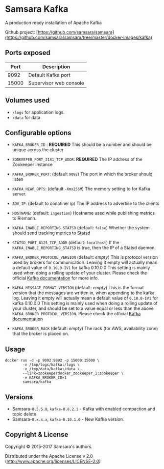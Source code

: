 # Samsara Kafka

A production ready installation of Apache Kafka

Github project: [https://github.com/samsara/samsara](https://github.com/samsara/samsara/tree/master/docker-images/kafka)

## Ports exposed

| Port  | Description            |
|-------|------------------------|
|  9092 | Default Kafka port     |
| 15000 | Supervisor web console |

## Volumes used

* `/logs` for application logs.
* `/data` for data

## Configurable options

* `KAFKA_BROKER_ID` : **REQUIRED**
This should be a number and should be unique across the cluster

* `ZOOKEEPER_PORT_2181_TCP_ADDR`: **REQUIRED**
The IP address of the Zookeeper instance

* `KAFKA_BROKER_PORT`: (default `9092`)
The port in which the broker should listen

* `KAFKA_HEAP_OPTS`: (default `-Xmx256M`)
The memory setting to for Kafka server.

* `ADV_IP`: (default to conatiner ip)
The IP address to advertise to the clients

* `HOSTNAME`: (default: `ingestion`)
Hostname used while publishing metrics to Riemann.

* `KAFKA_ENABLE_REPORTING_STATSD` (default: `false`)
Whether the system should send tracking metrics to Statsd

* `STATSD_PORT_8125_TCP_ADDR` (default: `localhost`)
If the `KAFKA_ENABLE_REPORTING_STATSD` is true, then the IP of a Statsd daemon.

* `KAFKA_BROKER_PROTOCOL_VERSION` (default: *empty*)
This is protocol version used by brokers for communication.
Leaving it empty will actually mean a default value of `0.10.0-IV1`
for kafka 0.10.0.0
This setting is mainly used when doing a rolling update of your cluster.
Please check the official [Kafka documentation](http://kafka.apache.org/documentation.html#upgrade) for more info.

* `KAFKA_MESSAGE_FORMAT_VERSION` (default: *empty*)
This is the format version that the messages are written in, when appending
to the kafka log.
Leaving it empty will actually mean a default value of `0.10.0-IV1`
for kafka 0.10.0.0
This setting is mainly used when doing a rolling update of your cluster, and
should be set to a value equal or less than the above `KAFKA_BROKER_PROTOCOL_VERSION`.
Please check the official [Kafka documentation](http://kafka.apache.org/documentation.html#upgrade)

* `KAFKA_BROKER_RACK` (default: *empty*)
The rack (for AWS, availability zone) that the broker is placed on.

## Usage

```
docker run -d -p 9092:9092 -p 15000:15000 \
        -v /tmp/logs/kafka:/logs \
        -v /tmp/data/kafka:/data \
        --link=zookeeperdocker_zookeeper_1:zookeeper \
        -e KAFKA_BROKER_ID=1
        samsara/kafka
```

## Versions

* Samsara-`0.5.5.0`, `kafka-0.8.2.1` - Kafka with enabled compaction and topic delete
* Samsara-`0.x.x.x`, `kafka-0.10.1.0` - New Kafka version.


## Copyright & License

Copyright © 2015-2017 Samsara's authors.

Distributed under the Apache License v 2.0 (http://www.apache.org/licenses/LICENSE-2.0)
